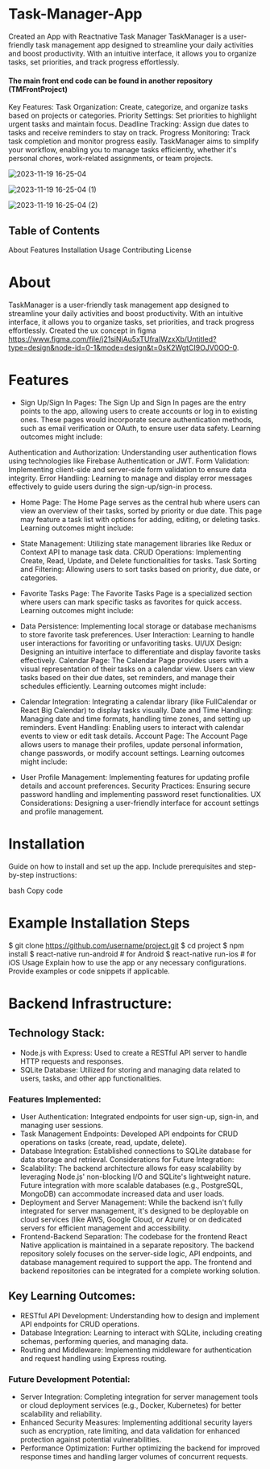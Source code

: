# Task-Manager-App
Created an App with Reactnative
Task Manager
TaskManager is a user-friendly task management app designed to streamline your daily activities and boost productivity. With an intuitive interface, it allows you to organize tasks, set priorities, and track progress effortlessly.
#### The main front end code can be found in another repository (TMFrontProject)
Key Features:
Task Organization: Create, categorize, and organize tasks based on projects or categories.
Priority Settings: Set priorities to highlight urgent tasks and maintain focus.
Deadline Tracking: Assign due dates to tasks and receive reminders to stay on track.
Progress Monitoring: Track task completion and monitor progress easily.
TaskManager aims to simplify your workflow, enabling you to manage tasks efficiently, whether it's personal chores, work-related assignments, or team projects.

![2023-11-19 16-25-04](https://github.com/AtefAhmedM/Task-Manager-App/assets/142015943/5c1086a4-9ad0-4ead-8b4d-43595d6b3657)

![2023-11-19 16-25-04 (1)](https://github.com/AtefAhmedM/Task-Manager-App/assets/142015943/181eb722-76d6-4613-9937-84e0cc4536ee)

![2023-11-19 16-25-04 (2)](https://github.com/AtefAhmedM/Task-Manager-App/assets/142015943/f3bc88fe-3ca9-4573-9dce-f9db76c0315c)

## Table of Contents
About
Features
Installation
Usage
Contributing
License

# About
TaskManager is a user-friendly task management app designed to streamline your daily activities and boost productivity. With an intuitive interface, it allows you to organize tasks, set priorities, and track progress effortlessly. Created the ux concept in figma https://www.figma.com/file/j21siNjAu5xTUfraIWzxXb/Untitled?type=design&node-id=0-1&mode=design&t=0sK2WgtCI9OJV0OO-0. 

# Features
* Sign Up/Sign In Pages:
The Sign Up and Sign In pages are the entry points to the app, allowing users to create accounts or log in to existing ones. These pages would incorporate secure authentication methods, such as email verification or OAuth, to ensure user data safety. Learning outcomes might include:

Authentication and Authorization: Understanding user authentication flows using technologies like Firebase Authentication or JWT.
Form Validation: Implementing client-side and server-side form validation to ensure data integrity.
Error Handling: Learning to manage and display error messages effectively to guide users during the sign-up/sign-in process.
* Home Page:
The Home Page serves as the central hub where users can view an overview of their tasks, sorted by priority or due date. This page may feature a task list with options for adding, editing, or deleting tasks. Learning outcomes might include:

* State Management: Utilizing state management libraries like Redux or Context API to manage task data.
CRUD Operations: Implementing Create, Read, Update, and Delete functionalities for tasks.
Task Sorting and Filtering: Allowing users to sort tasks based on priority, due date, or categories.
* Favorite Tasks Page:
The Favorite Tasks Page is a specialized section where users can mark specific tasks as favorites for quick access. Learning outcomes might include:

* Data Persistence: Implementing local storage or database mechanisms to store favorite task preferences.
User Interaction: Learning to handle user interactions for favoriting or unfavoriting tasks.
UI/UX Design: Designing an intuitive interface to differentiate and display favorite tasks effectively.
Calendar Page:
The Calendar Page provides users with a visual representation of their tasks on a calendar view. Users can view tasks based on their due dates, set reminders, and manage their schedules efficiently. Learning outcomes might include:

* Calendar Integration: Integrating a calendar library (like FullCalendar or React Big Calendar) to display tasks visually.
Date and Time Handling: Managing date and time formats, handling time zones, and setting up reminders.
Event Handling: Enabling users to interact with calendar events to view or edit task details.
Account Page:
The Account Page allows users to manage their profiles, update personal information, change passwords, or modify account settings. Learning outcomes might include:

* User Profile Management: Implementing features for updating profile details and account preferences.
Security Practices: Ensuring secure password handling and implementing password reset functionalities.
UX Considerations: Designing a user-friendly interface for account settings and profile management.


# Installation
Guide on how to install and set up the app. Include prerequisites and step-by-step instructions:

bash
Copy code
# Example Installation Steps
$ git clone https://github.com/username/project.git
$ cd project
$ npm install
$ react-native run-android  # for Android
$ react-native run-ios      # for iOS
Usage
Explain how to use the app or any necessary configurations. Provide examples or code snippets if applicable.


# Backend Infrastructure:
## Technology Stack:
* Node.js with Express: Used to create a RESTful API server to handle HTTP requests and responses.
* SQLite Database: Utilized for storing and managing data related to users, tasks, and other app functionalities.
### Features Implemented:
* User Authentication: Integrated endpoints for user sign-up, sign-in, and managing user sessions.
* Task Management Endpoints: Developed API endpoints for CRUD operations on tasks (create, read, update, delete).
* Database Integration: Established connections to SQLite database for data storage and retrieval.
Considerations for Future Integration:
* Scalability: The backend architecture allows for easy scalability by leveraging Node.js' non-blocking I/O and SQLite's lightweight nature. Future integration with more scalable databases (e.g., PostgreSQL, MongoDB) can accommodate increased data and user loads.
* Deployment and Server Management: While the backend isn't fully integrated for server management, it's designed to be deployable on cloud services (like AWS, Google Cloud, or Azure) or on dedicated servers for efficient management and accessibility.
* Frontend-Backend Separation:
The codebase for the frontend React Native application is maintained in a separate repository. The backend repository solely focuses on the server-side logic, API endpoints, and database management required to support the app. The frontend and backend repositories can be integrated for a complete working solution.

## Key Learning Outcomes:
- RESTful API Development: Understanding how to design and implement API endpoints for CRUD operations.
- Database Integration: Learning to interact with SQLite, including creating schemas, performing queries, and managing data.
- Routing and Middleware: Implementing middleware for authentication and request handling using Express routing.
### Future Development Potential:
- Server Integration: Completing integration for server management tools or cloud deployment services (e.g., Docker, Kubernetes) for better scalability and reliability.
- Enhanced Security Measures: Implementing additional security layers such as encryption, rate limiting, and data validation for enhanced protection against potential vulnerabilities.
- Performance Optimization: Further optimizing the backend for improved response times and handling larger volumes of concurrent requests.

